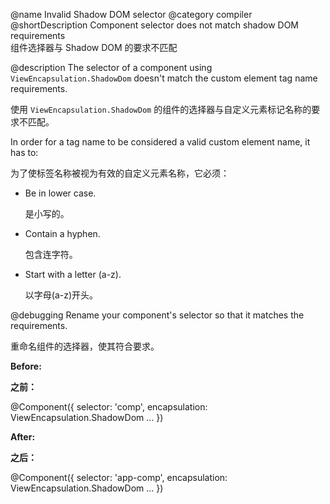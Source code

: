@name Invalid Shadow DOM selector
@category compiler
@shortDescription Component selector does not match shadow DOM requirements
<br/>
组件选择器与 Shadow DOM 的要求不匹配

@description
The selector of a component using `ViewEncapsulation.ShadowDom` doesn't match the custom element tag name requirements.

使用 `ViewEncapsulation.ShadowDom` 的组件的选择器与自定义元素标记名称的要求不匹配。

In order for a tag name to be considered a valid custom element name, it has to:

为了使标签名称被视为有效的自定义元素名称，它必须：

* Be in lower case.

  是小写的。

* Contain a hyphen.

  包含连字符。

* Start with a letter (a-z).

  以字母(a-z)开头。

@debugging
Rename your component's selector so that it matches the requirements.

重命名组件的选择器，使其符合要求。

**Before:**

**之前：**

<code-example format="typescript" language="typescript">

@Component({
  selector: 'comp',
  encapsulation: ViewEncapsulation.ShadowDom
  ...
})

</code-example>

**After:**

**之后：**

<code-example format="typescript" language="typescript">

@Component({
  selector: 'app-comp',
  encapsulation: ViewEncapsulation.ShadowDom
  ...
})

</code-example>
